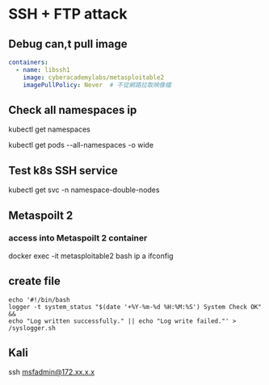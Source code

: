 # SSH + FTP attack
## Debug can,t pull image
```yaml
containers:
  - name: libssh1
    image: cyberacademylabs/metasploitable2
    imagePullPolicy: Never  # 不從網路拉取映像檔
```

## Check all namespaces ip
kubectl get namespaces

kubectl get pods --all-namespaces -o wide


## Test k8s SSH service
kubectl get svc -n namespace-double-nodes


## Metaspoilt 2
### access into Metaspoilt 2 container
docker exec -it metasploitable2 bash
ip a
ifconfig

## create file
```
echo '#!/bin/bash
logger -t system_status "$(date '+%Y-%m-%d %H:%M:%S') System Check OK" &&
echo "Log written successfully." || echo "Log write failed."' > /syslogger.sh
```

## Kali
ssh msfadmin@172.xx.x.x




